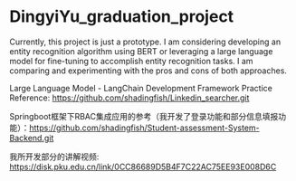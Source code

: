 # DingyiYu_graduation_project

Currently, this project is just a prototype. I am considering developing an entity recognition algorithm using BERT or leveraging a large language model for fine-tuning to accomplish entity recognition tasks. I am comparing and experimenting with the pros and cons of both approaches.

Large Language Model - LangChain Development Framework Practice Reference: https://github.com/shadingfish/Linkedin_searcher.git




Springboot框架下RBAC集成应用的参考（我开发了登录功能和部分信息填报功能）：https://github.com/shadingfish/Student-assessment-System-Backend.git

我所开发部分的讲解视频: https://disk.pku.edu.cn/link/0CC86689D5B4F7C22AC75EE93E008D6C